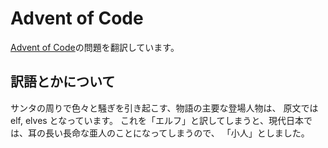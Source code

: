 # Advent of Code

[Advent of Code](https://adventofcode.com/)の問題を翻訳しています。

## 訳語とかについて

サンタの周りで色々と騒ぎを引き起こす、物語の主要な登場人物は、
原文では elf, elves となっています。
これを「エルフ」と訳してしまうと、現代日本では、耳の長い長命な亜人のことになってしまうので、
「小人」としました。

